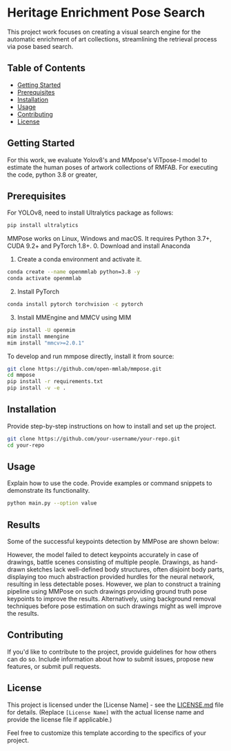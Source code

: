 # Heritage Enrichment Pose Search

This project work focuses on creating a visual search engine for the automatic enrichment of art collections, streamlining the retrieval process via pose based search.

## Table of Contents
- [Getting Started](#getting-started)
- [Prerequisites](#prerequisites)
- [Installation](#installation)
- [Usage](#usage)
- [Contributing](#contributing)
- [License](#license)

## Getting Started

For this work, we evaluate Yolov8's and MMpose's ViTpose-l model to estimate the human poses of artwork collections of RMFAB. For executing the code, python 3.8 or greater, 

## Prerequisites

For YOLOv8, need to install Ultralytics package as follows:

```bash
pip install ultralytics
```
MMPose works on Linux, Windows and macOS. It requires Python 3.7+, CUDA 9.2+ and PyTorch 1.8+. 
0. Download and install Anaconda
1. Create a conda environment and activate it.
```bash
conda create --name openmmlab python=3.8 -y
conda activate openmmlab
```
2. Install PyTorch
```bash
conda install pytorch torchvision -c pytorch
```
3. Install MMEngine and MMCV using MIM
```bash
pip install -U openmim
mim install mmengine
mim install "mmcv>=2.0.1"
```
To develop and run mmpose directly, install it from source:
```bash
git clone https://github.com/open-mmlab/mmpose.git
cd mmpose
pip install -r requirements.txt
pip install -v -e .
```

## Installation

Provide step-by-step instructions on how to install and set up the project.

```bash
git clone https://github.com/your-username/your-repo.git
cd your-repo
```

## Usage

Explain how to use the code. Provide examples or command snippets to demonstrate its functionality.

```bash
python main.py --option value
```

## Results
Some of the successful keypoints detection by MMPose are shown below:

However, the model failed to detect keypoints accurately in case of drawings, battle scenes consisting of multiple people. Drawings, as hand-drawn sketches lack well-defined body structures, often disjoint body parts, displaying too much abstraction provided hurdles for the neural network, resulting in less detectable poses. However, we plan to construct a training pipeline using MMPose on such drawings providing ground truth pose keypoints to improve the results. Alternatively, using background removal techniques before pose estimation on such drawings might as well improve the results. 


## Contributing

If you'd like to contribute to the project, provide guidelines for how others can do so. Include information about how to submit issues, propose new features, or submit pull requests.

## License

This project is licensed under the [License Name] - see the [LICENSE.md](LICENSE.md) file for details. (Replace `[License Name]` with the actual license name and provide the license file if applicable.)

Feel free to customize this template according to the specifics of your project.
